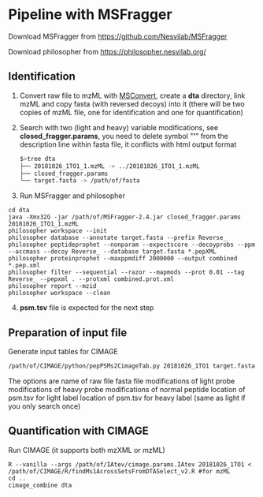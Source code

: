# Pipeline with MSFragger

Download MSFragger from https://github.com/Nesvilab/MSFragger

Download philosopher from https://philosopher.nesvilab.org/



## Identification

1. Convert raw file to mzML with [MSConvert](https://sourceforge.net/projects/proteowizard/), create a **dta** directory, link mzML and copy fasta (with reversed decoys) into it (there will be two copies of mzML file, one for identification and one for quantification)

2. Search with two (light and heavy) variable modifications, see **closed_fragger.params**, you need to delete symbol "**'**"
from the description line within fasta file, it conflicts with html output format
   ```bash
   $>tree dta
   ├── 20181026_1TO1_1.mzML -> ../20181026_1TO1_1.mzML
   ├── closed_fragger.params
   └── target.fasta -> /path/of/fasta
   ```

3. Run MSFragger and philosopher

```
cd dta
java -Xmx32G -jar /path/of/MSFragger-2.4.jar closed_fragger.params 20181026_1TO1_1.mzML
philosopher workspace --init
philosopher database --annotate target.fasta --prefix Reverse_
philosopher peptideprophet --nonparam --expectscore --decoyprobs --ppm --accmass --decoy Reverse_ --database target.fasta *.pepXML
philosopher proteinprophet --maxppmdiff 2000000 --output combined *.pep.xml
philosopher filter --sequential --razor --mapmods --prot 0.01 --tag Reverse_ --pepxml . --protxml combined.prot.xml
philosopher report --mzid
philosopher workspace --clean
```

4. **psm.tsv** file is expected for the next step



## Preparation of input file

Generate input tables for CIMAGE

```bash
/path/of/CIMAGE/python/pepPSMs2CimageTab.py 20181026_1TO1 target.fasta 'C:464.28595:*' 'C:470.29976:*' 'M:15.99490:#|n:42.01060:@' . .
```
The options are
	name of raw file
	fasta file
	modifications of light probe
	modifications of heavy probe
	modifications of normal peptide
	location of psm.tsv for light label
	location of psm.tsv for heavy label (same as light if you only search once)

## Quantification with CIMAGE

Run CIMAGE (it supports both mzXML or mzML)

```
R --vanilla --args /path/of/IAtev/cimage.params.IAtev 20181026_1TO1 < /path/of/CIMAGE/R/findMs1AcrossSetsFromDTASelect_v2.R #for mzML
cd ..
cimage_combine dta
```

